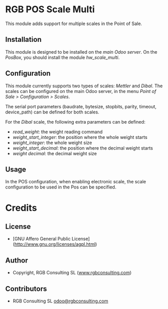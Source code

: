 RGB POS Scale Multi
===================

This module adds support for multiple scales in the Point of Sale.

Installation
------------

This module is designed to be installed on the *main Odoo server*.
On the *PosBox*, you should install the module *hw_scale_multi*.

Configuration
-------------

This module currently supports two types of scales: *Mettler* and *Dibal*.
The scales can be configured on the main Odoo server, in the menu *Point
of Sale > Configuration > Scales*.

The serial port parameters (baudrate, bytesize, stopbits, parity, timeout, 
device_path) can be defined for both scales.

For the *Dibal* scale, the following extra parameters can be defined:

- *read_weight*: the weight reading command
- *weight_start_integer*: the position where the whole weight starts
- *weight_integer*: the whole weight size
- *weight_start_decimal*: the position where the decimal weight starts
- *weight decimal*: the decimal weight size

Usage
-----

In the POS configuration, when enabling electronic scale, the scale
configuration to be used in the Pos can be specified.

Credits
=======

License
-------

* [GNU Affero General Public License] (http://www.gnu.org/licenses/agpl.html)

Author
------

* Copyright, RGB Consulting SL (www.rgbconsulting.com)

Contributors
------------

* RGB Consulting SL <odoo@rgbconsulting.com>
